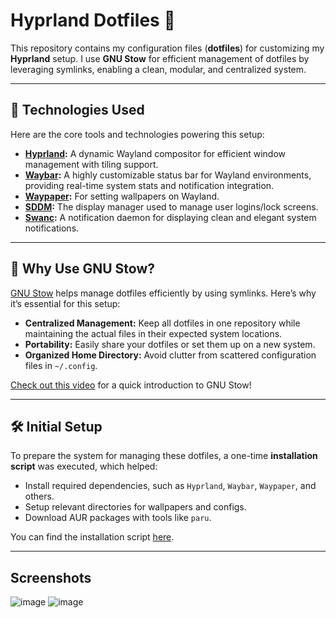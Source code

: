 # Hyprland Dotfiles 🎨

This repository contains my configuration files (**dotfiles**) for customizing my **Hyprland** setup. I use **GNU Stow** for efficient management of dotfiles by leveraging symlinks, enabling a clean, modular, and centralized system.

----

## 🌟 Technologies Used

Here are the core tools and technologies powering this setup:

- **[Hyprland](https://github.com/hyprwm/Hyprland):** A dynamic Wayland compositor for efficient window management with tiling support.
- **[Waybar](https://github.com/Alexays/Waybar):** A highly customizable status bar for Wayland environments, providing real-time system stats and notification integration.
- **[Waypaper](https://github.com/DeKugelschieber/waypaper):** For setting wallpapers on Wayland.
- **[SDDM](https://github.com/sddm/sddm):** The display manager used to manage user logins/lock screens.
- **[Swanc](https://github.com/Alexander-Scott/swanc/):** A notification daemon for displaying clean and elegant system notifications.

----

## 🌟 Why Use GNU Stow?

[GNU Stow](https://www.gnu.org/software/stow/) helps manage dotfiles efficiently by using symlinks. Here’s why it’s essential for this setup:

- **Centralized Management:** Keep all dotfiles in one repository while maintaining the actual files in their expected system locations.
- **Portability:** Easily share your dotfiles or set them up on a new system.
- **Organized Home Directory:** Avoid clutter from scattered configuration files in `~/.config`.

[Check out this video](https://www.youtube.com/watch?v=y6XCebnB9gs&t=50s) for a quick introduction to GNU Stow!

----

## 🛠️ Initial Setup

To prepare the system for managing these dotfiles, a one-time **installation script** was executed, which helped:

- Install required dependencies, such as `Hyprland`, `Waybar`, `Waypaper`, and others.
- Setup relevant directories for wallpapers and configs.
- Download AUR packages with tools like `paru`.

You can find the installation script [here](https://github.com/GeodeArc/GeoDots/blob/main/install.sh).

----

## Screenshots 
![image](https://github.com/user-attachments/assets/04c014d9-7204-49b3-bd35-74b3f4683313)
![image](https://github.com/user-attachments/assets/20d41a1a-c778-41d7-9772-7678424fe0e5)


